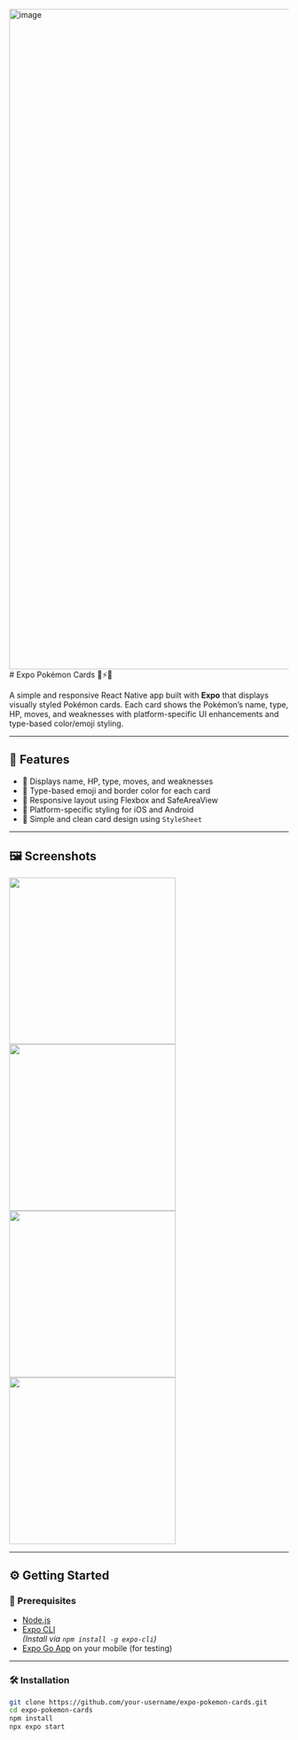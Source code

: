 <img width="673" height="1189" alt="image" src="https://github.com/user-attachments/assets/37f6acc7-570a-4044-b8a5-de09df214d6a" /># Expo Pokémon Cards 🧩⚡🔥

A simple and responsive React Native app built with **Expo** that displays visually styled Pokémon cards. Each card shows the Pokémon’s name, type, HP, moves, and weaknesses with platform-specific UI enhancements and type-based color/emoji styling.

---

## 📱 Features

- 🔹 Displays name, HP, type, moves, and weaknesses
- 🔹 Type-based emoji and border color for each card
- 🔹 Responsive layout using Flexbox and SafeAreaView
- 🔹 Platform-specific styling for iOS and Android
- 🔹 Simple and clean card design using `StyleSheet`

---

## 🖼️ Screenshots

<p float="left">
  <img src="https://github.com/user-attachments/assets/d1643c19-c520-4343-8c47-5d8e0fe9f0da" width="300" />
  <img src="https://github.com/user-attachments/assets/244a890f-1f12-416a-acb8-6d09b03e18e4" width="300" />
  <img src="https://github.com/user-attachments/assets/cd1c68ce-2f46-4257-9d9f-f9a1c337c613" width="300" />
  <img src="https://github.com/user-attachments/assets/e04fa9dd-6733-4f70-a877-f827010781c2" width="300" />
</p>

---

## ⚙️ Getting Started

### 🔧 Prerequisites

- [Node.js](https://nodejs.org/)
- [Expo CLI](https://docs.expo.dev/get-started/installation/)  
  *(Install via `npm install -g expo-cli`)*
- [Expo Go App](https://expo.dev/client) on your mobile (for testing)

---

### 🛠️ Installation

```bash
git clone https://github.com/your-username/expo-pokemon-cards.git
cd expo-pokemon-cards
npm install
npx expo start
